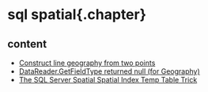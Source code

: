 ﻿
# sql spatial{.chapter}

## content

- [Construct line geography from two points](construct_line_geo_from_two_points.md)
- [DataReader.GetFieldType returned null (for Geography)](getfieldtype_returned_null.md)
- [The SQL Server Spatial Spatial Index Temp Table Trick](spatial_index_temp_table_trick.md)
